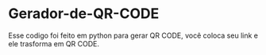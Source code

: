 # Gerador-de-QR-CODE

Esse codigo foi feito em python para gerar QR CODE, você coloca seu link e ele trasforma em QR CODE. 
